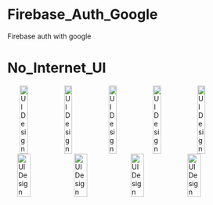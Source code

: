 # Firebase_Auth_Google
Firebase auth with google

# No_Internet_UI

<div style="display: flex; flex-wrap: wrap; justify-content: center;">
    <img src="/image/ss_one.jpg" alt="UI Design" style="width: 18%; height: auto;">
    <img src="/image/ss_two.jpg" alt="UI Design" style="width: 18%; height: auto;">
    <img src="/image/ss_three.jpg" alt="UI Design" style="width: 18%; height: auto;">
    <img src="/image/ss_four.jpg" alt="UI Design" style="width: 18%; height: auto;">
    <img src="/image/ss_five.jpg" alt="UI Design" style="width: 18%; height: auto;">
</div>

<div style="display: flex; flex-wrap: wrap; justify-content: center;">
    <img src="/image/ss_six.jpg" alt="UI Design" style="width: 23%; height: auto;">
    <img src="/image/ss_seven.jpg" alt="UI Design" style="width: 23%; height: auto;">
    <img src="/image/ss-eight.jpg" alt="UI Design" style="width: 23%; height: auto;">
    <img src="/image/ss_nine.jpg" alt="UI Design" style="width: 23%; height: auto;">
</div>

